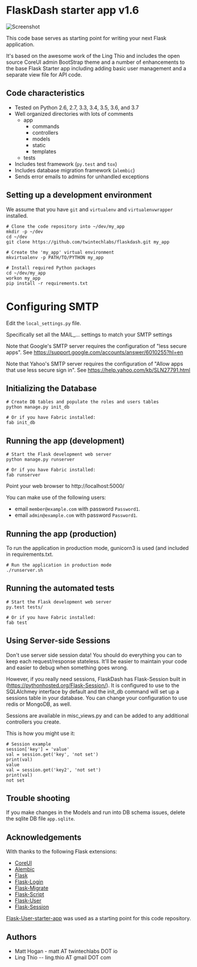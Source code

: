 # FlaskDash starter app v1.6

![Screenshot](https://github.com/twintechlabs/flaskdash/blob/master/app/static/images/screenshot.png)

This code base serves as starting point for writing your next Flask application.

It's based on the awesome work of the Ling Thio and includes the open source
CoreUI admin BootStrap theme and a number of enhancements to the base Flask
Starter app including adding basic user management and a separate view file for
API code.

## Code characteristics

* Tested on Python 2.6, 2.7, 3.3, 3.4, 3.5, 3.6, and 3.7
* Well organized directories with lots of comments
    * app
        * commands
        * controllers
        * models
        * static
        * templates
    * tests
* Includes test framework (`py.test` and `tox`)
* Includes database migration framework (`alembic`)
* Sends error emails to admins for unhandled exceptions


## Setting up a development environment

We assume that you have `git` and `virtualenv` and `virtualenvwrapper` installed.

    # Clone the code repository into ~/dev/my_app
    mkdir -p ~/dev
    cd ~/dev
    git clone https://github.com/twintechlabs/flaskdash.git my_app

    # Create the 'my_app' virtual environment
    mkvirtualenv -p PATH/TO/PYTHON my_app

    # Install required Python packages
    cd ~/dev/my_app
    workon my_app
    pip install -r requirements.txt


# Configuring SMTP

Edit the `local_settings.py` file.

Specifically set all the MAIL_... settings to match your SMTP settings

Note that Google's SMTP server requires the configuration of "less secure apps".
See https://support.google.com/accounts/answer/6010255?hl=en

Note that Yahoo's SMTP server requires the configuration of "Allow apps that use less secure sign in".
See https://help.yahoo.com/kb/SLN27791.html


## Initializing the Database

    # Create DB tables and populate the roles and users tables
    python manage.py init_db

    # Or if you have Fabric installed:
    fab init_db


## Running the app (development)

    # Start the Flask development web server
    python manage.py runserver

    # Or if you have Fabric installed:
    fab runserver

Point your web browser to http://localhost:5000/

You can make use of the following users:
- email `member@example.com` with password `Password1`.
- email `admin@example.com` with password `Password1`.

## Running the app (production)

To run the application in production mode, gunicorn3 is used (and included in requirements.txt.

    # Run the application in production mode
    ./runserver.sh

## Running the automated tests

    # Start the Flask development web server
    py.test tests/

    # Or if you have Fabric installed:
    fab test


## Using Server-side Sessions

Don't use server side session data! You should do everything you can to keep each request/response stateless. It'll be easier to maintain your code and easier to debug when something goes wrong.  

However, if you really need sessions, FlaskDash has Flask-Session built in (https://pythonhosted.org/Flask-Session/).  It is configured to use to the SQLAlchmey interface by default and the init_db command will set up a sessions table in your database.  You can change your configuration to use redis or MongoDB, as well.

Sessions are available in misc_views.py and can be added to any additional controllers you create.

This is how you might use it:

    # Session example
    session['key'] = 'value'
    val = session.get('key', 'not set')
    print(val)
    value    
    val = session.get('key2', 'not set')
    print(val)
    not set

## Trouble shooting

If you make changes in the Models and run into DB schema issues, delete the sqlite DB file `app.sqlite`.


## Acknowledgements

With thanks to the following Flask extensions:
* [CoreUI](https://coreui.io/)
* [Alembic](http://alembic.zzzcomputing.com/)
* [Flask](http://flask.pocoo.org/)
* [Flask-Login](https://flask-login.readthedocs.io/)
* [Flask-Migrate](https://flask-migrate.readthedocs.io/)
* [Flask-Script](https://flask-script.readthedocs.io/)
* [Flask-User](http://flask-user.readthedocs.io/en/v0.6/)
* [Flask-Session](https://pythonhosted.org/Flask-Session/)

<!-- Please consider leaving this line. Thank you -->
[Flask-User-starter-app](https://github.com/lingthio/Flask-User-starter-app) was used as a starting point for this code repository.

## Authors
- Matt Hogan - matt AT twintechlabs DOT io
- Ling Thio -- ling.thio AT gmail DOT com
